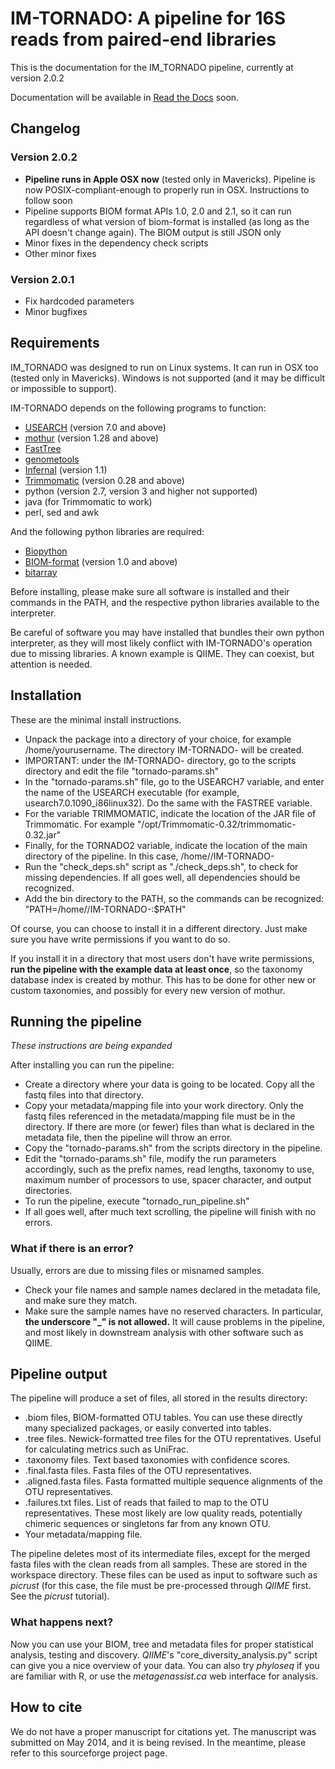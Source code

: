 # IM-TORNADO: A pipeline for 16S reads from paired-end libraries

This is the documentation for the IM_TORNADO pipeline, currently at version 2.0.2

Documentation will be available in [Read the Docs](http://readthedocs.org) soon.

## Changelog

### Version 2.0.2

* **Pipeline runs in Apple OSX now** (tested only in Mavericks). Pipeline is now POSIX-compliant-enough to properly run in OSX. Instructions to follow soon
* Pipeline supports BIOM format APIs 1.0, 2.0 and 2.1, so it can run regardless of what version of biom-format is installed (as long as the API doesn't change again). The BIOM output is still JSON only
* Minor fixes in the dependency check scripts
* Other minor fixes

### Version 2.0.1

* Fix hardcoded parameters
* Minor bugfixes

## Requirements

IM_TORNADO was designed to run on Linux systems. It can run in OSX too (tested only in Mavericks). Windows is not supported (and it may be difficult or impossible to support).

IM-TORNADO depends on the following programs to function:

* [USEARCH](http://drive5.com/usearch "USEARCH website") (version 7.0 and above)
* [mothur](http://mothur.org "mothur website") (version 1.28 and above)
* [FastTree](http://www.microbesonline.org/fasttree "FastTree website")
* [genometools](http://genometools.org "genometools website")
* [Infernal](http://infernal.janelia.edu "Infernal website") (version 1.1)
* [Trimmomatic](http://usadellab.org/cms/?page=trimmomatic "Trimmomatic website") (version 0.28 and above)
* python (version 2.7, version 3 and higher not supported)
* java (for Trimmomatic to work)
* perl, sed and awk

And the following python libraries are required:

* [Biopython](http://biopython.org "Biopython website")
* [BIOM-format](http://biom-format.org "BIOM-format website") (version 1.0 and above)
* [bitarray](https://pypi.python.org/pypi/bitarray "bitarray package website")

Before installing, please make sure all software is installed and their commands in the PATH, and the respective python libraries available to the interpreter.

Be careful of software you may have installed that bundles their own python interpreter, as they will most likely conflict with IM-TORNADO's operation due to missing libraries. A known example is QIIME. They can coexist, but attention is needed.

## Installation

These are the minimal install instructions. 

* Unpack the package into a directory of your choice, for example /home/yourusername. The directory IM-TORNADO-<version> will be created.
* IMPORTANT: under the IM-TORNADO-<version> directory, go to the scripts directory and edit the file "tornado-params.sh"
* In the "tornado-params.sh" file, go to the USEARCH7 variable, and enter the name of the USEARCH executable (for example, usearch7.0.1090_i86linux32). Do the same with the FASTREE variable.
* For the variable TRIMMOMATIC, indicate the location of the JAR file of Trimmomatic. For example "/opt/Trimmomatic-0.32/trimmomatic-0.32.jar"
* Finally, for the TORNADO2 variable, indicate the location of the main directory of the pipeline. In this case, /home/<yourusername>/IM-TORNADO-<version>
* Run the "check_deps.sh" script as "./check_deps.sh", to check for missing dependencies. If all goes well, all dependencies should be recognized.
* Add the bin directory to the PATH, so the commands can be recognized: "PATH=/home/<yourusername>/IM-TORNADO-<version>:$PATH"

Of course, you can choose to install it in a different directory. Just make sure you have write permissions if you want to do so.

If you install it in a directory that most users don't have write permissions, **run the pipeline with the example data at least once**, so the taxonomy database index is created by mothur. This has to be done for other new or custom taxonomies, and possibly for every new version of mothur.

## Running the pipeline

_These instructions are being expanded_

After installing you can run the pipeline:

* Create a directory where your data is going to be located. Copy all the fastq files into that directory.
* Copy your metadata/mapping file into your work directory. Only the fastq files referenced in the metadata/mapping file must be in the directory. If there are more (or fewer) files than what is declared in the metadata file, then the pipeline will throw an error.
* Copy the "tornado-params.sh" from the scripts directory in the pipeline.
* Edit the "tornado-params.sh" file, modify the run parameters accordingly, such as the prefix names, read lengths, taxonomy to use, maximum number of processors to use, spacer character, and output directories.
* To run the pipeline, execute "tornado_run_pipeline.sh"
* If all goes well, after much text scrolling, the pipeline will finish with no errors.

### What if there is an error?

Usually, errors are due to missing files or misnamed samples.

* Check your file names and sample names declared in the metadata file, and make sure they match.
* Make sure the sample names have no reserved characters. In particular, **the underscore "_" is not allowed.** It will cause problems in the pipeline, and most likely in downstream analysis with other software such as QIIME.

## Pipeline output

The pipeline will produce a set of files, all stored in the results directory:

* .biom files, BIOM-formatted OTU tables. You can use these directly many specialized packages, or easily converted into tables.
* .tree files. Newick-formatted tree files for the OTU reprentatives. Useful for calculating metrics such as UniFrac.
* .taxonomy files. Text based taxonomies with confidence scores.
* .final.fasta files. Fasta files of the OTU representatives.
* .aligned.fasta files. Fasta formatted multiple sequence alignments of the OTU representatives.
* .failures.txt files. List of reads that failed to map to the OTU representatives. These most likely are low quality reads, potentially chimeric sequences or singletons far from any known OTU.
* Your metadata/mapping file.

The pipeline deletes most of its intermediate files, except for the merged fasta files with the clean reads from all samples. These are stored in the workspace directory. These files can be used as input to software such as _picrust_ (for this case, the file must be pre-processed through _QIIME_ first. See the _picrust_ tutorial).

### What happens next?

Now you can use your BIOM, tree and metadata files for proper statistical analysis, testing and discovery. _QIIME_'s "core\_diversity\_analysis.py" script can give you a nice overview of your data. You can also try _phyloseq_ if you are familiar with R, or use the _metagenassist.ca_ web interface for analysis.

## How to cite

We do not have a proper manuscript for citations yet. The manuscript was submitted on May 2014, and it is being revised. In the meantime, please refer to this sourceforge project page.
